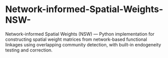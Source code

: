 # Network-informed-Spatial-Weights-NSW-
Network-informed Spatial Weights (NSW) — Python implementation for constructing spatial weight matrices from network-based functional linkages using overlapping community detection, with built-in endogeneity testing and correction.
